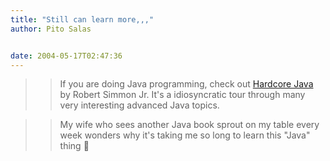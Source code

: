 ```yaml
---
title: "Still can learn more,,,"
author: Pito Salas


date: 2004-05-17T02:47:36
---
```



>>

>> If you are doing Java programming, check out [Hardcore
Java](<http://store.yahoo.com/softpro/0-596-00568-7.html>) by Robert Simmon
Jr. It's a idiosyncratic tour through many very interesting advanced Java
topics.

>>

>> My wife who sees another Java book sprout on my table every week wonders
why it's taking me so long to learn this "Java" thing 🙂



